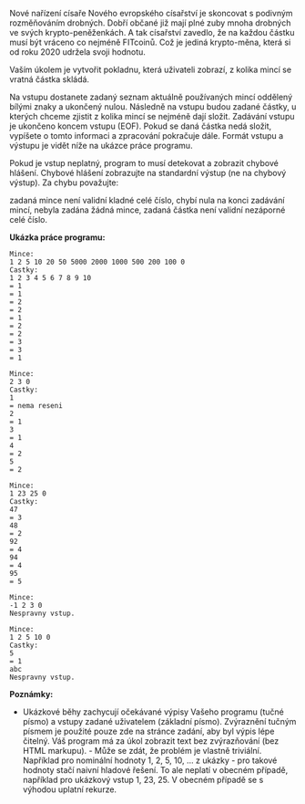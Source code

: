 Nové nařízení císaře Nového evropského císařství je skoncovat s podivným rozměňováním drobných. Dobří občané již mají plné zuby mnoha drobných ve svých krypto-peněženkách. A tak císařství zavedlo, že na každou částku musí být vráceno co nejméně FITcoinů. Což je jediná krypto-měna, která si od roku 2020 udržela svoji hodnotu.

Vaším úkolem je vytvořit pokladnu, která uživateli zobrazí, z kolika mincí se vratná částka skládá.

Na vstupu dostanete zadaný seznam aktuálně používaných mincí oddělený bílými znaky a ukončený nulou. Následně na vstupu budou zadané částky, u kterých chceme zjistit z kolika mincí se nejméně dají složit. Zadávání vstupu je ukončeno koncem vstupu (EOF). Pokud se daná částka nedá složit, vypíšete o tomto informaci a zpracování pokračuje dále. Formát vstupu a výstupu je vidět níže na ukázce práce programu.

Pokud je vstup neplatný, program to musí detekovat a zobrazit chybové hlášení. Chybové hlášení zobrazujte na standardní výstup (ne na chybový výstup). Za chybu považujte:

zadaná mince není validní kladné celé číslo,
chybí nula na konci zadávání mincí,
nebyla zadána žádná mince,
zadaná částka není validní nezáporné celé číslo.

**Ukázka práce programu:**
```
Mince:
1 2 5 10 20 50 5000 2000 1000 500 200 100 0
Castky:
1 2 3 4 5 6 7 8 9 10
= 1
= 1
= 2
= 2
= 1
= 2
= 2
= 3
= 3
= 1

Mince:
2 3 0
Castky:
1
= nema reseni
2
= 1
3
= 1
4
= 2
5
= 2

Mince:
1 23 25 0
Castky:
47
= 3
48
= 2
92
= 4
94
= 4
95
= 5

Mince:
-1 2 3 0
Nespravny vstup.

Mince:
1 2 5 10 0
Castky:
5
= 1
abc
Nespravny vstup.
```

**Poznámky:** 
- Ukázkové běhy zachycují očekávané výpisy Vašeho programu (tučné písmo) a vstupy zadané uživatelem (základní písmo). Zvýraznění tučným písmem je použité pouze zde na stránce zadání, aby byl výpis lépe čitelný. Váš program má za úkol zobrazit text bez zvýrazňování (bez HTML markupu). - Může se zdát, že problém je vlastně triviální. Například pro nominální hodnoty 1, 2, 5, 10, … z ukázky - pro takové hodnoty stačí naivní hladové řešení. To ale neplatí v obecném případě, například pro ukázkový vstup 1, 23, 25. V obecném případě se s výhodou uplatní rekurze.
